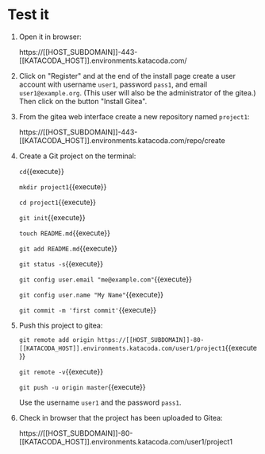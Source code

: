 # Test it

1. Open it in browser: 

   https://[[HOST_SUBDOMAIN]]-443-[[KATACODA_HOST]].environments.katacoda.com/
   
2. Click on "Register" and at the end of the install page create a
   user account with username `user1`, password `pass1`, and email
   `user1@example.org`. (This user will also be the administrator of
   the gitea.) Then click on the button "Install Gitea".

3. From the gitea web interface create a new repository named
   `project1`:
   
   https://[[HOST_SUBDOMAIN]]-443-[[KATACODA_HOST]].environments.katacoda.com/repo/create
   
   
4. Create a Git project on the terminal:

   `cd`{{execute}}

   `mkdir project1`{{execute}}
   
   `cd project1`{{execute}}
   
   `git init`{{execute}}
   
   `touch README.md`{{execute}}
   
   `git add README.md`{{execute}}
   
   `git status -s`{{execute}}
   
   `git config user.email "me@example.com"`{{execute}}
   
   `git config user.name "My Name"`{{execute}}
   
   `git commit -m 'first commit'`{{execute}}
   
5. Push this project to gitea:

   `git remote add origin https://[[HOST_SUBDOMAIN]]-80-[[KATACODA_HOST]].environments.katacoda.com/user1/project1`{{execute}}
   
   `git remote -v`{{execute}}
   
   `git push -u origin master`{{execute}}
   
   Use the username `user1` and the password `pass1`.

6. Check in browser that the project has been uploaded to Gitea:

   https://[[HOST_SUBDOMAIN]]-80-[[KATACODA_HOST]].environments.katacoda.com/user1/project1
